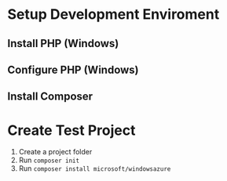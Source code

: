 # Setup Development Enviroment

## Install PHP (Windows)

## Configure PHP (Windows)

## Install Composer

# Create Test Project

1. Create a project folder
2. Run `composer init`
3. Run `composer install microsoft/windowsazure`
